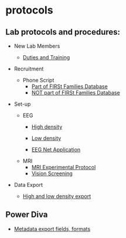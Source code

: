 protocols
=========

## Lab protocols and procedures:

- New Lab Members
  - [Duties and Training](onboarding.md) 

- Recruitment

  - Phone Script 
    - [Part of FIRSt Families Database](FIRSt_Families_Phone_Script.md)
    - [NOT part of FIRSt Families Database](NO_FF_Phone_Script.md)

- Set-up
  - EEG
	- [High density](ssvep-high-density-setup.md)
	- [Low density](ssvep-low-density-setup.md)
	 
	- [EEG Net Application](Applying_EEG_Nets_and_Minimizing_Impedances.md)
  - MRI
	- [MRI Experimental Protocol](MRI_experimental_procedure.md)
	- [Vision Screening](vision-screening.md)
	
- Data Export

	- [High and low density export](ssvep-data-export.md)
	
## Power Diva

- [Metadata export fields, formats](power-diva-export-metadata.md)
 		

